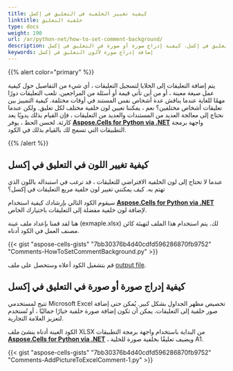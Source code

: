 ```yaml
---
title: كيفية تغيير الخلفية في التعليق في إكسل
linktitle: خلفية التعليق
type: docs
weight: 190
url: /ar/python-net/how-to-set-comment-background/
description: كيفية تغيير اللون في التعليق في إكسل. كيفية إدراج صورة أو صورة في التعليق في إكسل.
keywords: إضافة إدراج صورة لألون التعليق في إكسل
---
```


{{% alert color="primary" %}}

يتم إضافة التعليقات إلى الخلايا لتسجيل التعليقات ، أي شيء من التفاصيل حول كيفية عمل صيغة معينة ، أو من أين تأتي قيمة أو أسئلة من المراجعين. تلعب التعليقات دورًا مهمًا للغاية عندما يناقش عدة أشخاص نفس المستند في أوقات مختلفة. كيفية التمييز بين تعليقات أشخاص مختلفين؟ نعم ، يمكننا تعيين لون خلفية مختلف لكل تعليق. ولكن عندما نحتاج إلى معالجة العديد من المستندات والعديد من التعليقات ، فإن القيام بذلك يدويًا يعد كارثة. لحسن الحظ ، يوفر [**Aspose.Cells for Python via .NET**](https://products.aspose.com/cells/python-net/) واجهة برمجة التطبيقات التي تسمح لك بالقيام بذلك في الكود.

{{% /alert %}}

## **كيفية تغيير اللون في التعليق في إكسل**

عندما لا تحتاج إلى لون الخلفية الافتراضي للتعليقات ، قد ترغب في استبداله باللون الذي تهتم به. كيف يمكنني تغيير لون خلفية مربع التعليقات في إكسل؟

سيقوم الكود التالي بإرشادك كيفية استخدام [**Aspose.Cells for Python via .NET**](https://products.aspose.com/cells/python-net/) لإضافة لون خلفية مفضلة إلى التعليقات باختيارك الخاص.

هنا لقد قمنا بإعداد ملف عينة (exmaple.xlsx) لك. يتم استخدام هذا الملف لتهيئة كائن مصنف العمل في الكود أدناه.

{{< gist "aspose-cells-gists" "7bb30376b4d40cdfd596286870fb9752" "Comments-HowToSetCommentBackground.py" >}}

قم بتشغيل الكود أعلاه وستحصل على ملف [output file](result.xlsx).

## **كيفية إدراج صورة أو صورة في التعليق في إكسل**

تتيح لمستخدمي Microsoft Excel تخصيص مظهر الجداول بشكل كبير. يُمكن حتى إضافة صور خلفية إلى التعليقات. يمكن أن تكون إضافة صورة خلفية خيارًا جماليًا ، أو تُستخدم لتعزيز العلامة التجارية.

الكود العينة أدناه ينشئ ملف XLSX من البداية باستخدام واجهة برمجة التطبيقات [**Aspose.Cells for Python via .NET**](https://products.aspose.com/cells/python-net/) ، ويضيف تعليقًا بخلفية صورة للخلية A1.

{{< gist "aspose-cells-gists" "7bb30376b4d40cdfd596286870fb9752" "Comments-AddPictureToExcelComment-1.py" >}}

